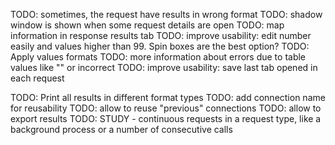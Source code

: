 TODO: sometimes, the request have results in wrong format
TODO: shadow window is shown when some request details are open
TODO: map information in response results tab
TODO: improve usability: edit number easily and values higher than 99. Spin boxes are the best option?
TODO: Apply values formats
TODO: more information about errors due to table values like "" or incorrect
TODO: improve usability: save last tab opened in each request

TODO: Print all results in different format types
TODO: add connection name for reusability
TODO: allow to reuse "previous" connections
TODO: allow to export results
TODO: STUDY - continuous requests in a request type, like a background process or a number of consecutive calls

